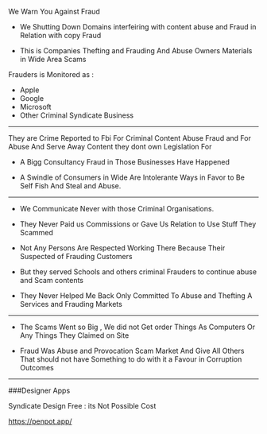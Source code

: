 


We Warn You Against Fraud 

- We Shutting Down Domains
interfeiring with content abuse and Fraud in 
Relation with copy Fraud 

- This is Companies Thefting and Frauding
And Abuse Owners Materials in Wide Area Scams

Frauders is Monitored as :
- Apple 
- Google
- Microsoft
- Other Criminal Syndicate Business 


--------

They are Crime Reported to Fbi For 
Criminal Content Abuse Fraud and
For Abuse And Serve Away Content they 
dont own Legislation For


- A Bigg Consultancy Fraud in Those Businesses
Have Happened

- A Swindle of Consumers in Wide Are
 Intolerante Ways in Favor to Be Self Fish
And Steal and Abuse.


-------

- We Communicate Never with those
 Criminal Organisations.

- They Never Paid us Commissions or Gave Us 
Relation to Use Stuff They Scammed

- Not Any Persons Are Respected Working There
Because Their Suspected of Frauding Customers

- But they served Schools and others criminal
Frauders to continue abuse and Scam contents

- They Never Helped Me Back Only Committed 
To Abuse and Thefting A Services and Frauding
Markets

-------------

- The Scams Went so Big ,
 We did not Get order Things As Computers
Or Any Things They Claimed on Site 

- Fraud Was Abuse and Provocation Scam Market
And Give All Others That should not have
Something to do with it a Favour in Corruption
Outcomes 

------------


###Designer Apps 

Syndicate Design Free : its Not Possible Cost

https://penpot.app/

